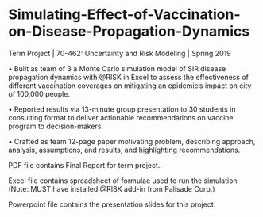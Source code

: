 # Simulating-Effect-of-Vaccination-on-Disease-Propagation-Dynamics
Term Project | 70-462: Uncertainty and Risk Modeling | Spring 2019

•	Built as team of 3 a Monte Carlo simulation model of SIR disease propagation dynamics with @RISK in Excel to assess the effectiveness of different vaccination coverages on mitigating an epidemic’s impact on city of 100,000 people.

•	Reported results via 13-minute group presentation to 30 students in consulting format to deliver actionable recommendations on vaccine program to decision-makers.

•	Crafted as team 12-page paper motivating problem, describing approach, analysis, assumptions, and results, and highlighting recommendations.


PDF file contains Final Report for term project.

Excel file contains spreadsheet of formulae used to run the simulation (Note: MUST have installed @RISK add-in from Palisade Corp.)

Powerpoint file contains the presentation slides for this project.

